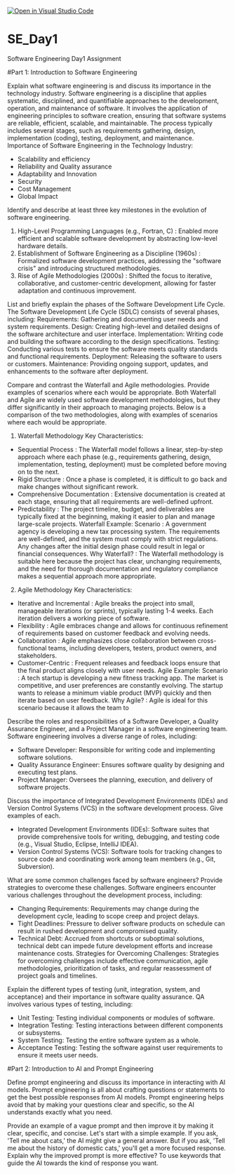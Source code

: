 [![Open in Visual Studio Code](https://classroom.github.com/assets/open-in-vscode-2e0aaae1b6195c2367325f4f02e2d04e9abb55f0b24a779b69b11b9e10269abc.svg)](https://classroom.github.com/online_ide?assignment_repo_id=18390317&assignment_repo_type=AssignmentRepo)
# SE_Day1
Software Engineering Day1 Assignment

#Part 1: Introduction to Software Engineering

Explain what software engineering is and discuss its importance in the technology industry.
Software engineering is a discipline that applies systematic, disciplined, and quantifiable approaches to the development, operation, and maintenance of software. It involves the application of engineering principles to software creation, ensuring that software systems are reliable, efficient, scalable, and maintainable. The process typically includes several stages, such as requirements gathering, design, implementation (coding), testing, deployment, and maintenance.
Importance of Software Engineering in the Technology Industry:
- Scalability and efficiency
- Reliability and Quality assurance
- Adaptability and Innovation
- Security
- Cost Management
- Global Impact


Identify and describe at least three key milestones in the evolution of software engineering.
1) High-Level Programming Languages (e.g., Fortran, C) : Enabled more efficient and scalable software development by abstracting low-level hardware details.
2) Establishment of Software Engineering as a Discipline (1960s) : Formalized software development practices, addressing the "software crisis" and introducing structured methodologies.
3) Rise of Agile Methodologies (2000s) : Shifted the focus to iterative, collaborative, and customer-centric development, allowing for faster adaptation and continuous improvement.


List and briefly explain the phases of the Software Development Life Cycle.
The Software Development Life Cycle (SDLC) consists of several phases, including:
   Requirements: Gathering and documenting user needs and system requirements.
   Design: Creating high-level and detailed designs of the software architecture and user interface.
   Implementation: Writing code and building the software according to the design specifications.
   Testing: Conducting various tests to ensure the software meets quality standards and functional requirements.
   Deployment: Releasing the software to users or customers.
   Maintenance: Providing ongoing support, updates, and enhancements to the software after deployment.


Compare and contrast the Waterfall and Agile methodologies. Provide examples of scenarios where each would be appropriate.
Both Waterfall and Agile are widely used software development methodologies, but they differ significantly in their approach to managing projects. Below is a comparison of the two methodologies, along with examples of scenarios where each would be appropriate.
1. Waterfall Methodology
Key Characteristics:
- Sequential Process : The Waterfall model follows a linear, step-by-step approach where each phase (e.g., requirements gathering, design, implementation, testing, deployment) must be completed before moving on to the next.
- Rigid Structure : Once a phase is completed, it is difficult to go back and make changes without significant rework.
- Comprehensive Documentation : Extensive documentation is created at each stage, ensuring that all requirements are well-defined upfront.
- Predictability : The project timeline, budget, and deliverables are typically fixed at the beginning, making it easier to plan and manage large-scale projects.
Waterfall Example:
Scenario : A government agency is developing a new tax processing system. The requirements are well-defined, and the system must comply with strict regulations. Any changes after the initial design phase could result in legal or financial consequences.
Why Waterfall? : The Waterfall methodology is suitable here because the project has clear, unchanging requirements, and the need for thorough documentation and regulatory compliance makes a sequential approach more appropriate.


2. Agile Methodology
Key Characteristics:
- Iterative and Incremental : Agile breaks the project into small, manageable iterations (or sprints), typically lasting 1-4 weeks. Each iteration delivers a working piece of software.
- Flexibility : Agile embraces change and allows for continuous refinement of requirements based on customer feedback and evolving needs.
- Collaboration : Agile emphasizes close collaboration between cross-functional teams, including developers, testers, product owners, and stakeholders.
- Customer-Centric : Frequent releases and feedback loops ensure that the final product aligns closely with user needs.
Agile Example:
Scenario : A tech startup is developing a new fitness tracking app. The market is competitive, and user preferences are constantly evolving. The startup wants to release a minimum viable product (MVP) quickly and then iterate based on user feedback.
Why Agile? : Agile is ideal for this scenario because it allows the team to 


Describe the roles and responsibilities of a Software Developer, a Quality Assurance Engineer, and a Project Manager in a software engineering team.
Software engineering involves a diverse range of roles, including:
  - Software Developer: Responsible for writing code and implementing software solutions.
  - Quality Assurance Engineer: Ensures software quality by designing and executing test plans.
  - Project Manager: Oversees the planning, execution, and delivery of software projects.


Discuss the importance of Integrated Development Environments (IDEs) and Version Control Systems (VCS) in the software development process. Give examples of each.
- Integrated Development Environments (IDEs): Software suites that provide comprehensive tools for writing, debugging, and testing code (e.g., Visual Studio, Eclipse, IntelliJ IDEA).
- Version Control Systems (VCS): Software tools for tracking changes to source code and coordinating work among team members (e.g., Git, Subversion).


What are some common challenges faced by software engineers? Provide strategies to overcome these challenges.
Software engineers encounter various challenges throughout the development process, including:
  - Changing Requirements: Requirements may change during the development cycle, leading to scope creep and project delays.
  - Tight Deadlines: Pressure to deliver software products on schedule can result in rushed development and compromised quality.
  - Technical Debt: Accrued from shortcuts or suboptimal solutions, technical debt can impede future development efforts and increase maintenance costs.
Strategies for Overcoming Challenges: Strategies for overcoming challenges include effective communication, agile methodologies, prioritization of tasks, and regular reassessment of project goals and timelines.


Explain the different types of testing (unit, integration, system, and acceptance) and their importance in software quality assurance.
QA involves various types of testing, including:
  - Unit Testing: Testing individual components or modules of software.
  - Integration Testing: Testing interactions between different components or subsystems.
  - System Testing: Testing the entire software system as a whole.
  - Acceptance Testing: Testing the software against user requirements to ensure it meets user needs.


#Part 2: Introduction to AI and Prompt Engineering


Define prompt engineering and discuss its importance in interacting with AI models.
Prompt engineering is all about crafting questions or statements to get the best possible responses from AI models. 
Prompt engineering helps avoid that by making your questions clear and specific, so the AI understands exactly what you need.


Provide an example of a vague prompt and then improve it by making it clear, specific, and concise. 
Let's start with a simple example. If you ask, 'Tell me about cats,' the AI might give a general answer. 
But if you ask, 'Tell me about the history of domestic cats,' you'll get a more focused response.
Explain why the improved prompt is more effective?
To use keywords that guide the AI towards the kind of response you want.
